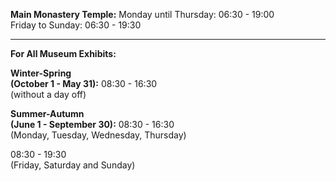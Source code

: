 **Main Monastery Temple:**
Monday until Thursday: 06:30 - 19:00<br>
Friday to Sunday: 06:30 - 19:30

---

**For All Museum Exhibits:**

**Winter-Spring<br>(October 1 - May 31):**
08:30 - 16:30<br>
(without a day off)

**Summer-Autumn<br>(June 1 - September 30):**
08:30 - 16:30<br>
(Monday, Tuesday, Wednesday, Thursday)

08:30 - 19:30<br>
(Friday, Saturday and Sunday)
